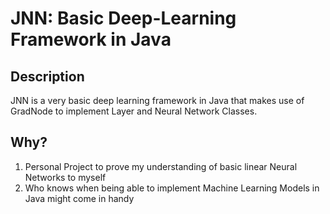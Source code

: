 # JNN: Basic Deep-Learning Framework in Java

## Description
JNN is a very basic deep learning framework in Java that makes use of GradNode to implement Layer and Neural Network Classes. 

## Why?
1. Personal Project to prove my understanding of basic linear Neural Networks to myself
2. Who knows when being able to implement Machine Learning Models in Java might come in handy
